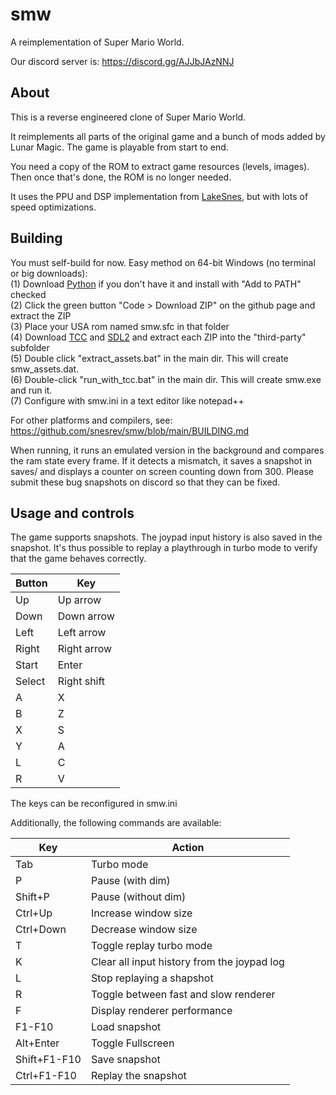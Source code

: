 # smw
A reimplementation of Super Mario World.

Our discord server is: https://discord.gg/AJJbJAzNNJ

## About

This is a reverse engineered clone of Super Mario World.

It reimplements all parts of the original game and a bunch of mods added by Lunar Magic. The game is playable from start to end.

You need a copy of the ROM to extract game resources (levels, images). Then once that's done, the ROM is no longer needed.

It uses the PPU and DSP implementation from [LakeSnes](https://github.com/elzo-d/LakeSnes), but with lots of speed optimizations.

## Building

You must self-build for now. Easy method on 64-bit Windows (no terminal or big downloads):<br>
(1) Download [Python](https://www.python.org/ftp/python/3.11.4/python-3.11.4-amd64.exe) if you don't have it and install with "Add to PATH" checked<br>
(2) Click the green button "Code > Download ZIP" on the github page and extract the ZIP<br>
(3) Place your USA rom named smw.sfc in that folder<br>
(4) Download [TCC](https://github.com/FitzRoyX/tinycc/releases/download/tcc_20230519/tcc_20230519.zip) and [SDL2](https://github.com/libsdl-org/SDL/releases/download/release-2.28.2/SDL2-devel-2.28.2-VC.zip) and extract each ZIP into the "third-party" subfolder<br>
(5) Double click "extract_assets.bat" in the main dir. This will create smw_assets.dat.<br>
(6) Double-click "run_with_tcc.bat" in the main dir. This will create smw.exe and run it.<br>
(7) Configure with smw.ini in a text editor like notepad++<br>

For other platforms and compilers, see: https://github.com/snesrev/smw/blob/main/BUILDING.md

When running, it runs an emulated version in the background and compares the ram state every frame. If it detects a mismatch, it saves a snapshot in saves/ and displays a counter on screen counting down from 300. Please submit these bug snapshots on discord so that they can be fixed.

## Usage and controls

The game supports snapshots. The joypad input history is also saved in the snapshot. It's thus possible to replay a playthrough in turbo mode to verify that the game behaves correctly.

| Button | Key         |
| ------ | ----------- |
| Up     | Up arrow    |
| Down   | Down arrow  |
| Left   | Left arrow  |
| Right  | Right arrow |
| Start  | Enter       |
| Select | Right shift |
| A      | X           |
| B      | Z           |
| X      | S           |
| Y      | A           |
| L      | C           |
| R      | V           |

The keys can be reconfigured in smw.ini

Additionally, the following commands are available:

| Key | Action                |
| --- | --------------------- |
| Tab | Turbo mode |
| P   | Pause (with dim)                |
| Shift+P   | Pause (without dim)                |
| Ctrl+Up   | Increase window size                |
| Ctrl+Down   | Decrease window size                |
| T   | Toggle replay turbo mode  |
| K   | Clear all input history from the joypad log  |
| L   | Stop replaying a shapshot  |
| R   | Toggle between fast and slow renderer |
| F   | Display renderer performance |
| F1-F10 | Load snapshot      |
| Alt+Enter | Toggle Fullscreen     |
| Shift+F1-F10 | Save snapshot |
| Ctrl+F1-F10 | Replay the snapshot |
